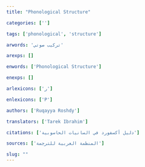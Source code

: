 ```yaml
---
title: "Phonological Structure"

categories: ['']

tags: ['phonological', 'structure']

arwords: 'تركيب صوتي'

arexps: []

enwords: ['Phonological Structure']

enexps: []

arlexicons: ['ر']

enlexicons: ['P']

authors: ['Ruqayya Roshdy']

translators: ['Tarek Ibrahim']

citations: ['دليل أكسفورد في السانيات الحاسوبية']

sources: ['المنظمة العربية للترجمة']

slug: ""
---
```

